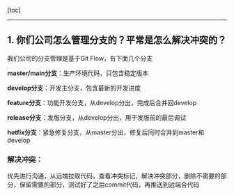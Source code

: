 [toc]

---

## 1. 你们公司怎么管理分支的？平常是怎么解决冲突的？

我们公司的分支管理是基于Git Flow，有下面几个分支

**master/main分支**：生产环境代码，只包含稳定版本

**develop分支**：开发主分支，包含最新的开发进度

**feature分支**：功能开发分支，从develop分出，完成后合并回develop

**release分支**：发版分支，从develop分出，用于发版前的最后调试

**hotfix分支**：紧急修复分支，从master分出，修复后同时合并到master和develop



### 解决冲突：

优先进行沟通，从远端拉取代码，查看冲突标记，解决冲突部分，删除不需要的部分，保留需要的部分，测试好了之后commit代码，再推送到远端合代码